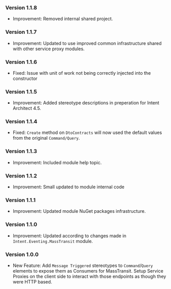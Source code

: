 ### Version 1.1.8

- Improvement: Removed internal shared project.

### Version 1.1.7

- Improvement: Updated to use improved common infrastructure shared with other service proxy modules.

### Version 1.1.6

- Fixed: Issue with unit of work not being correctly injected into the constructor

### Version 1.1.5

- Improvement: Added stereotype descriptions in preperation for Intent Architect 4.5. 

### Version 1.1.4

- Fixed: `Create` method on `DtoContracts` will now used the default values from the original `Command/Query`.

### Version 1.1.3

- Improvement: Included module help topic.

### Version 1.1.2

- Improvement: Small updated to module internal code

### Version 1.1.1

- Improvement: Updated module NuGet packages infrastructure.

### Version 1.1.0

- Improvement: Updated according to changes made in `Intent.Eventing.MassTransit` module.

### Version 1.0.0

- New Feature: Add `Message Triggered` stereotypes to `Command`/`Query` elements to expose them as Consumers for MassTransit. Setup Service Proxies on the client side to interact with those endpoints as though they were HTTP based.
